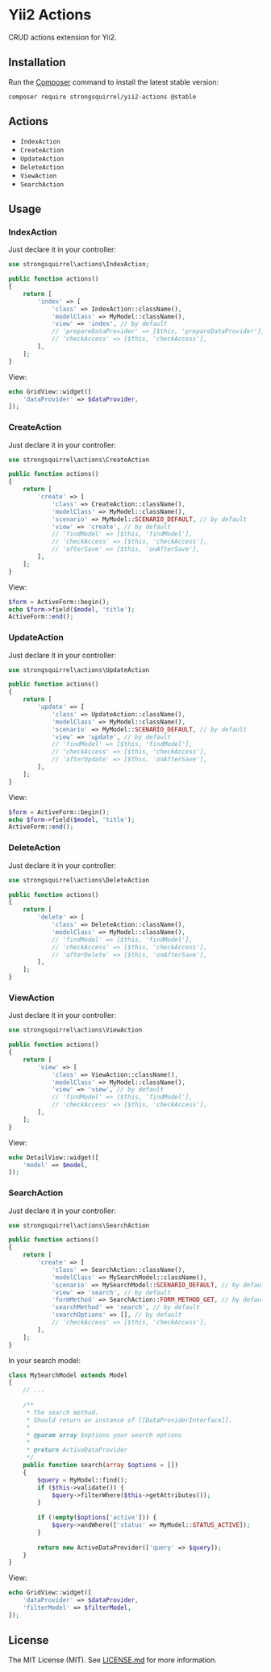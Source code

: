 # Yii2 Actions

CRUD actions extension for Yii2.

## Installation

Run the [Composer](http://getcomposer.org/download/) command to install the latest stable version:

```
composer require strongsquirrel/yii2-actions @stable
```

## Actions

* `IndexAction`
* `CreateAction`
* `UpdateAction`
* `DeleteAction`
* `ViewAction`
* `SearchAction`

## Usage

### IndexAction

Just declare it in your controller:

```php
use strongsquirrel\actions\IndexAction;

public function actions()
{
    return [
        'index' => [
            'class' => IndexAction::className(),
            'modelClass' => MyModel::className(),
            'view' => 'index', // by default
            // 'prepareDataProvider' => [$this, 'prepareDataProvider'],
            // 'checkAccess' => [$this, 'checkAccess'],
        ],
    ];
}
```

View:

```php
echo GridView::widget([
    'dataProvider' => $dataProvider,
]);
```

### CreateAction

Just declare it in your controller:

```php
use strongsquirrel\actions\CreateAction

public function actions()
{
    return [
        'create' => [
            'class' => CreateAction::className(),
            'modelClass' => MyModel::className(),
            'scenario' => MyModel::SCENARIO_DEFAULT, // by default
            'view' => 'create', // by default
            // 'findModel' => [$this, 'findModel'],
            // 'checkAccess' => [$this, 'checkAccess'],
            // 'afterSave' => [$this, 'onAfterSave'],
        ],
    ];
}
```

View:

```php
$form = ActiveForm::begin();
echo $form->field($model, 'title');
ActiveForm::end();
```

### UpdateAction

Just declare it in your controller:

```php
use strongsquirrel\actions\UpdateAction

public function actions()
{
    return [
        'update' => [
            'class' => UpdateAction::className(),
            'modelClass' => MyModel::className(),
            'scenario' => MyModel::SCENARIO_DEFAULT, // by default
            'view' => 'update', // by default
            // 'findModel' => [$this, 'findModel'],
            // 'checkAccess' => [$this, 'checkAccess'],
            // 'afterUpdate' => [$this, 'onAfterSave'],
        ],
    ];
}
```

View:

```php
$form = ActiveForm::begin();
echo $form->field($model, 'title');
ActiveForm::end();
```

### DeleteAction

Just declare it in your controller:

```php
use strongsquirrel\actions\DeleteAction

public function actions()
{
    return [
        'delete' => [
            'class' => DeleteAction::className(),
            'modelClass' => MyModel::className(),
            // 'findModel' => [$this, 'findModel'],
            // 'checkAccess' => [$this, 'checkAccess'],
            // 'afterDelete' => [$this, 'onAfterSave'],
        ],
    ];
}
```

### ViewAction

Just declare it in your controller:

```php
use strongsquirrel\actions\ViewAction

public function actions()
{
    return [
        'view' => [
            'class' => ViewAction::className(),
            'modelClass' => MyModel::className(),
            'view' => 'view', // by default
            // 'findModel' => [$this, 'findModel'],
            // 'checkAccess' => [$this, 'checkAccess'],
        ],
    ];
}
```

View:

```php
echo DetailView::widget([
    'model' => $model,
]);
```

### SearchAction

Just declare it in your controller:

```php
use strongsquirrel\actions\SearchAction

public function actions()
{
    return [
        'create' => [
            'class' => SearchAction::className(),
            'modelClass' => MySearchModel::className(),
            'scenario' => MySearchModel::SCENARIO_DEFAULT, // by default
            'view' => 'search', // by default
            'formMethod' => SearchAction::FORM_METHOD_GET, // by default
            'searchMethod' => 'search', // by default
            'searchOptions' => [], // by default
            // 'checkAccess' => [$this, 'checkAccess'],
        ],
    ];
}
```

In your search model:

```php
class MySearchModel extends Model
{
    // ...
    
    /**
     * The search method.
     * Should return an instance of [[DataProviderInterface]].
     *
     * @param array $options your search options
     *
     * @return ActiveDataProvider
     */
    public function search(array $options = [])
    {
        $query = MyModel::find();
        if ($this->validate()) {
            $query->filterWhere($this->getAttributes());
        }
        
        if (!empty($options['active'])) {
            $query->andWhere(['status' => MyModel::STATUS_ACTIVE]);
        }
        
        return new ActiveDataProvider(['query' => $query]);
    }
}
```

View:

```php
echo GridView::widget([
    'dataProvider' => $dataProvider,
    'filterModel' => $filterModel,
]);
```

## License

The MIT License (MIT).
See [LICENSE.md](https://github.com/StrongSquirrel/yii2-actions/blob/master/LICENSE.md) for more information.